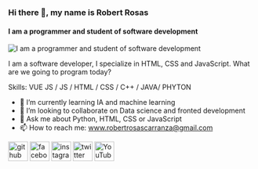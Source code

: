 ### Hi there 👋, my name is Robert Rosas
#### I am a programmer and student of software development
![I am a programmer and student of software development](https://media3.giphy.com/media/qgQUggAC3Pfv687qPC/giphy.gif?cid=790b761128e726b9e1e7e1844941a9133a29743f977375a7&rid=giphy.gif&ct=g)

I am a software developer, I specialize in HTML, CSS and JavaScript. What are we going to program today?

Skills: VUE JS / JS / HTML / CSS / C++ / JAVA/ PHYTON

- 🌱 I’m currently learning IA and machine learning 
- 👯 I’m looking to collaborate on Data science and fronted development 
- 💬 Ask me about Python, HTML, CSS or JavaScript 
- 📫 How to reach me: www.robertrosascarranza@gmail.com 


[<img src='https://cdn.jsdelivr.net/npm/simple-icons@3.0.1/icons/github.svg' alt='github' height='40'>](https://github.com/JoseRobertRosasC)  [<img src='https://cdn.jsdelivr.net/npm/simple-icons@3.0.1/icons/facebook.svg' alt='facebook' height='40'>](https://www.facebook.com/me.Jose.Robert)  [<img src='https://cdn.jsdelivr.net/npm/simple-icons@3.0.1/icons/instagram.svg' alt='instagram' height='40'>](https://www.instagram.com/_jose_robert_/)  [<img src='https://cdn.jsdelivr.net/npm/simple-icons@3.0.1/icons/twitter.svg' alt='twitter' height='40'>](https://twitter.com/JosRobe47513899)  [<img src='https://cdn.jsdelivr.net/npm/simple-icons@3.0.1/icons/youtube.svg' alt='YouTube' height='40'>](https://www.youtube.com/channel/UCrb5XXT3OXx7MiPo50z59fA)  
